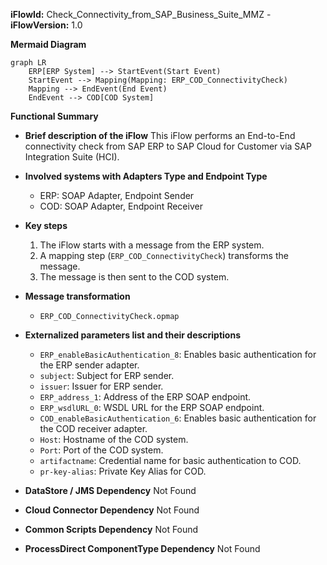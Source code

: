 **iFlowId:** Check_Connectivity_from_SAP_Business_Suite_MMZ - **iFlowVersion:** 1.0

**Mermaid Diagram**
```mermaid
graph LR
    ERP[ERP System] --> StartEvent(Start Event)
    StartEvent --> Mapping(Mapping: ERP_COD_ConnectivityCheck)
    Mapping --> EndEvent(End Event)
    EndEvent --> COD[COD System]
```
**Functional Summary**
- **Brief description of the iFlow**
This iFlow performs an End-to-End connectivity check from SAP ERP to SAP Cloud for Customer via SAP Integration Suite (HCI).

- **Involved systems with Adapters Type and Endpoint Type**
    - ERP: SOAP Adapter, Endpoint Sender
    - COD: SOAP Adapter, Endpoint Receiver

- **Key steps**
    1. The iFlow starts with a message from the ERP system.
    2. A mapping step (`ERP_COD_ConnectivityCheck`) transforms the message.
    3. The message is then sent to the COD system.

- **Message transformation**
    - `ERP_COD_ConnectivityCheck.opmap`

- **Externalized parameters list and their descriptions**
    - `ERP_enableBasicAuthentication_8`:  Enables basic authentication for the ERP sender adapter.
    - `subject`: Subject for ERP sender.
    - `issuer`: Issuer for ERP sender.
    - `ERP_address_1`: Address of the ERP SOAP endpoint.
    - `ERP_wsdlURL_0`: WSDL URL for the ERP SOAP endpoint.
    - `COD_enableBasicAuthentication_6`: Enables basic authentication for the COD receiver adapter.
    - `Host`: Hostname of the COD system.
    - `Port`: Port of the COD system.
    - `artifactname`: Credential name for basic authentication to COD.
    - `pr-key-alias`: Private Key Alias for COD.

- **DataStore / JMS Dependency**
Not Found

- **Cloud Connector Dependency**
Not Found

- **Common Scripts Dependency**
Not Found

- **ProcessDirect ComponentType Dependency**
Not Found